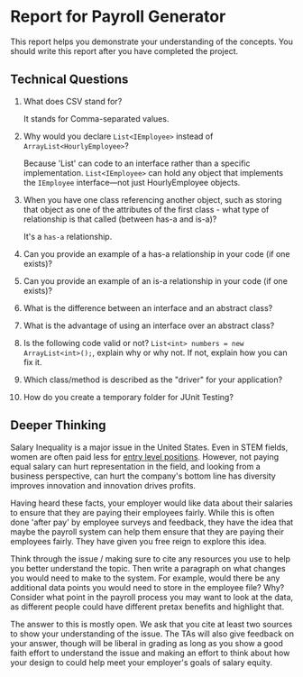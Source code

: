# Report for Payroll Generator

This report helps you demonstrate your understanding of the concepts. You should write this report after you have completed the project. 

## Technical Questions

1. What does CSV stand for? 

    It stands for Comma-separated values.

2. Why would you declare `List<IEmployee>` instead of `ArrayList<HourlyEmployee>`?

    Because 'List<IEmployee>' can code to an interface rather than a specific implementation. `List<IEmployee>` can hold any object that implements the `IEmployee` interface—not just HourlyEmployee objects.

3. When you have one class referencing another object, such as storing that object as one of the attributes of the first class - what type of relationship is that called (between has-a and is-a)?

    It's a `has-a` relationship.

4. Can you provide an example of a has-a relationship in your code (if one exists)?

5. Can you provide an example of an is-a relationship in your code (if one exists)?

6. What is the difference between an interface and an abstract class?

    

7. What is the advantage of using an interface over an abstract class?


8. Is the following code valid or not? `List<int> numbers = new ArrayList<int>();`, explain why or why not. If not, explain how you can fix it. 


9. Which class/method is described as the "driver" for your application? 



10. How do you create a temporary folder for JUnit Testing? 


## Deeper Thinking 

Salary Inequality is a major issue in the United States. Even in STEM fields, women are often paid less for [entry level positions](https://www.gsb.stanford.edu/insights/whats-behind-pay-gap-stem-jobs). However, not paying equal salary can hurt representation in the field, and looking from a business perspective, can hurt the company's bottom line has diversity improves innovation and innovation drives profits. 

Having heard these facts, your employer would like data about their salaries to ensure that they are paying their employees fairly. While this is often done 'after pay' by employee surveys and feedback, they have the idea that maybe the payroll system can help them ensure that they are paying their employees fairly. They have given you free reign to explore this idea.

Think through the issue / making sure to cite any resources you use to help you better understand the topic. Then write a paragraph on what changes you would need to make to the system. For example, would there be any additional data points you would need to store in the employee file? Why? Consider what point in the payroll process you may want to look at the data, as different people could have different pretax benefits and highlight that. 

The answer to this is mostly open. We ask that you cite at least two sources to show your understanding of the issue. The TAs will also give feedback on your answer, though will be liberal in grading as long as you show a good faith effort to understand the issue and making an effort to think about how your design to could help meet your employer's goals of salary equity. 
